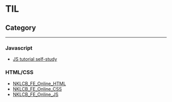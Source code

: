 # TIL
 
## Category

---
### Javascript
- [JS tutorial self-study](./Javascript/JS_tutorial.md)

### HTML/CSS
- [NKLCB_FE_Online_HTML](/HTML/NKLCB_FE_HTML.md)
- [NKLCB_FE_Online_CSS](/CSS/NKLCB_FE_CSS.md)
- [NKLCB_FE_Online_JS](/Javascript/NKLCB_FE_JS.md)